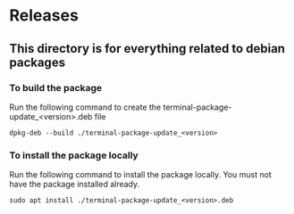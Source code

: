 # Releases

## This directory is for everything related to debian packages

### To build the package

Run the following command to create the terminal-package-update_&lt;version>.deb file

```shell
dpkg-deb --build ./terminal-package-update_<version>
```

### To install the package locally

Run the following command to install the package locally. You must not have the package installed already.

```
sudo apt install ./terminal-package-update_<version>.deb
```
